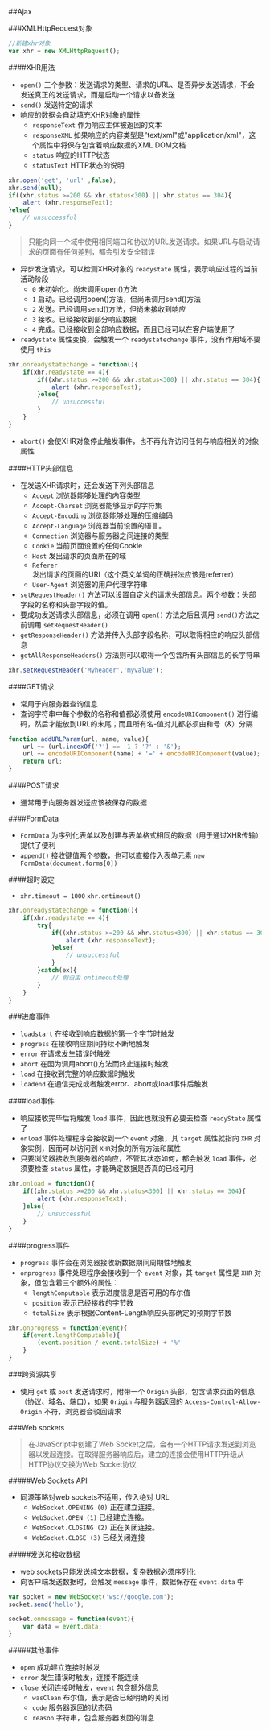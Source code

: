 ##Ajax

###XMLHttpRequest对象

```js
//新建xhr对象
var xhr = new XMLHttpRequest();
```

####XHR用法

- `open()` 三个参数：发送请求的类型、请求的URL、是否异步发送请求，不会发送真正的发送请求，而是启动一个请求以备发送
- `send()` 发送特定的请求
- 响应的数据会自动填充XHR对象的属性
	- `responseText` 作为响应主体被返回的文本
	- `responseXML` 如果响应的内容类型是"text/xml"或"application/xml"，这个属性中将保存包含着响应数据的XML DOM文档
	- `status` 响应的HTTP状态
	- `statusText` HTTP状态的说明

```js
xhr.open('get', 'url' ,false);
xhr.send(null);
if((xhr.status >=200 && xhr.status<300) || xhr.status == 304){
	alert (xhr.responseText);
}else{
	// unsuccessful
}
```

> 只能向同一个域中使用相同端口和协议的URL发送请求。如果URL与启动请求的页面有任何差别，都会引发安全错误

- 异步发送请求，可以检测XHR对象的 `readystate` 属性，表示响应过程的当前活动阶段
	- `0` 未初始化。尚未调用open()方法
	- `1` 启动。已经调用open()方法，但尚未调用send()方法
	- `2` 发送。已经调用send()方法，但尚未接收到响应
	- `3` 接收。已经接收到部分响应数据
	- `4` 完成。已经接收到全部响应数据，而且已经可以在客户端使用了
-  `readystate` 属性变换，会触发一个 `readystatechange` 事件，没有作用域不要使用 `this`

```js
xhr.onreadystatechange = function(){
	if(xhr.readystate == 4){
		if((xhr.status >=200 && xhr.status<300) || xhr.status == 304){
			alert (xhr.responseText);
		}else{
			// unsuccessful
		}
	}
}
```

- `abort()` 会使XHR对象停止触发事件，也不再允许访问任何与响应相关的对象属性

####HTTP头部信息

- 在发送XHR请求时，还会发送下列头部信息
	- `Accept` 浏览器能够处理的内容类型
	- `Accept-Charset` 浏览器能够显示的字符集
	- `Accept-Encoding` 浏览器能够处理的压缩编码
	- `Accept-Language` 浏览器当前设置的语言。
	- `Connection` 浏览器与服务器之间连接的类型
	- `Cookie` 当前页面设置的任何Cookie
	- `Host` 发出请求的页面所在的域
	- `Referer` 发出请求的页面的URI（这个英文单词的正确拼法应该是referrer）
	- `User-Agent` 浏览器的用户代理字符串
- `setRequestHeader()` 方法可以设置自定义的请求头部信息。两个参数：头部字段的名称和头部字段的值。
- 要成功发送请求头部信息，必须在调用 `open()` 方法之后且调用 `send()`方法之前调用 `setRequestHeader()`
- `getResponseHeader()` 方法并传入头部字段名称，可以取得相应的响应头部信息
- `getAllResponseHeaders()` 方法则可以取得一个包含所有头部信息的长字符串

```js
xhr.setRequestHeader('Myheader','myvalue');
```

####GET请求

- 常用于向服务器查询信息
- 查询字符串中每个参数的名称和值都必须使用 `encodeURIComponent()` 进行编码，然后才能放到URL的末尾；而且所有名-值对儿都必须由和号（&）分隔

```js
function addURLParam(url, name, value){
	url += (url.indexOf('?') == -1 ? '?' : '&');
	url += encodeURIComponent(name) + '=' + encodeURIComponent(value);
	return url;
}
```

####POST请求

- 通常用于向服务器发送应该被保存的数据

####FormData

- `FormData` 为序列化表单以及创建与表单格式相同的数据（用于通过XHR传输）提供了便利
- `append()` 接收键值两个参数，也可以直接传入表单元素 `new FormData(document.forms[0])`

####超时设定

- `xhr.timeout = 1000` `xhr.ontimeout()`

```js
xhr.onreadystatechange = function(){
	if(xhr.readystate == 4){
		try{
			if((xhr.status >=200 && xhr.status<300) || xhr.status == 304){
				alert (xhr.responseText);
			}else{
				// unsuccessful
			}
		}catch(ex){
			// 假设由 ontimeout处理
		}
	}
}
```

###进度事件

- `loadstart` 在接收到响应数据的第一个字节时触发
- `progress` 在接收响应期间持续不断地触发
- `error` 在请求发生错误时触发
- `abort` 在因为调用abort()方法而终止连接时触发
- `load` 在接收到完整的响应数据时触发
- `loadend` 在通信完成或者触发error、abort或load事件后触发

####load事件

- 响应接收完毕后将触发 `load` 事件，因此也就没有必要去检查 `readyState` 属性了
- `onload` 事件处理程序会接收到一个 `event` 对象，其 `target` 属性就指向 `XHR` 对象实例，因而可以访问到 `XHR`对象的所有方法和属性
- 只要浏览器接收到服务器的响应，不管其状态如何，都会触发 `load` 事件，必须要检查 `status` 属性，才能确定数据是否真的已经可用

```js
xhr.onload = function(){
	if((xhr.status >=200 && xhr.status<300) || xhr.status == 304){
		alert (xhr.responseText);
	}else{
		// unsuccessful
	}
}
```

####progress事件

- `progress` 事件会在浏览器接收新数据期间周期性地触发
- `onprogress` 事件处理程序会接收到一个 `event` 对象，其 `target` 属性是 `XHR` 对象，但包含着三个额外的属性：
	- `lengthComputable` 表示进度信息是否可用的布尔值
	- `position` 表示已经接收的字节数
	- `totalSize` 表示根据Content-Length响应头部确定的预期字节数

```js
xhr.onprogress = function(event){
	if(event.lengthComputable){
		(event.position / event.totalSize) + '%'
	}
}
```

###跨资源共享

- 使用 `get` 或 `post` 发送请求时，附带一个 `Origin` 头部，包含请求页面的信息（协议、域名、端口），如果 `Origin` 与服务器返回的 `Access-Control-Allow-Origin` 不符，浏览器会驳回请求

###Web sockets

> 在JavaScript中创建了Web Socket之后，会有一个HTTP请求发送到浏览器以发起连接。在取得服务器响应后，建立的连接会使用HTTP升级从HTTP协议交换为Web Socket协议

#####Web Sockets API

- 同源策略对web sockets不适用，传入绝对 URL
	- `WebSocket.OPENING (0)` 正在建立连接。
	- `WebSocket.OPEN (1)` 已经建立连接。
	- `WebSocket.CLOSING (2)` 正在关闭连接。
	- `WebSocket.CLOSE (3)` 已经关闭连接

#####发送和接收数据

- web sockets只能发送纯文本数据，复杂数据必须序列化
- 向客户端发送数据时，会触发 `message` 事件，数据保存在 `event.data` 中

```js
var socket = new WebSocket('ws://google.com');
socket.send('hello');

socket.onmessage = function(event){
	var data = event.data;
}
```

#####其他事件

- `open` 成功建立连接时触发
- `error` 发生错误时触发，连接不能连续
- `close` 关闭连接时触发，`event` 包含额外信息
	- `wasClean` 布尔值，表示是否已经明确的关闭
	- `code` 服务器返回的状态码
	- `reason` 字符串，包含服务器发回的消息